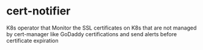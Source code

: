 # cert-notifier
K8s operator that Monitor the SSL certificates on K8s that are not managed by cert-manager like GoDaddy certifications and send alerts before certificate expiration 
